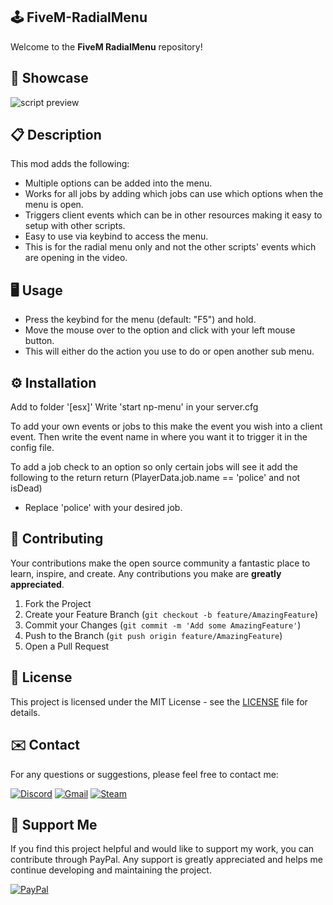 ## 🕹 FiveM-RadialMenu

Welcome to the **FiveM RadialMenu** repository!

## 🚀 Showcase
![script preview](https://github.com/YannisBnb/FiveM-RadialMenu/blob/main/preview.gif)

## 📋 Description
This mod adds the following:

- Multiple options can be added into the menu.
- Works for all jobs by adding which jobs can use which options when the menu is open.
- Triggers client events which can be in other resources making it easy to setup with other scripts.
- Easy to use via keybind to access the menu.
- This is for the radial menu only and not the other scripts' events which are opening in the video.

## 🖥️ Usage
- Press the keybind for the menu (default: "F5") and hold.
- Move the mouse over to the option and click with your left mouse button.
- This will either do the action you use to do or open another sub menu.

## ⚙️ Installation
Add to folder '[esx]'
Write 'start np-menu' in your server.cfg

To add your own events or jobs to this make the event you wish into a client event.
Then write the event name in where you want it to trigger it in the config file.

To add a job check to an option so only certain jobs will see it add the following to the return
    return (PlayerData.job.name == 'police' and not isDead)
- Replace 'police' with your desired job.

## 🤝 Contributing

Your contributions make the open source community a fantastic place to learn, inspire, and create. Any contributions you make are **greatly appreciated**.

1. Fork the Project
2. Create your Feature Branch (`git checkout -b feature/AmazingFeature`)
3. Commit your Changes (`git commit -m 'Add some AmazingFeature'`)
4. Push to the Branch (`git push origin feature/AmazingFeature`)
5. Open a Pull Request

## 📝 License

This project is licensed under the MIT License - see the [LICENSE](LICENSE) file for details.

## ✉️ Contact

For any questions or suggestions, please feel free to contact me:

[![Discord](https://img.shields.io/badge/Discord-%235865F2.svg?style=for-the-badge&logo=discord&logoColor=white)](https://discord.gg/w92W7XR9Yg)
[![Gmail](https://img.shields.io/badge/Gmail-D14836?style=for-the-badge&logo=gmail&logoColor=white)](mailto:deadgolden9122@gmail.com)
[![Steam](https://img.shields.io/badge/steam-%23000000.svg?style=for-the-badge&logo=steam&logoColor=white)](https://steamcommunity.com/id/DeAdGoLdEn/)

## 💖 Support Me

If you find this project helpful and would like to support my work, you can contribute through PayPal. Any support is greatly appreciated and helps me continue developing and maintaining the project.

[![PayPal](https://img.shields.io/badge/PayPal-00457C?style=for-the-badge&logo=paypal&logoColor=white)](https://paypal.me/DeadGolden0)
